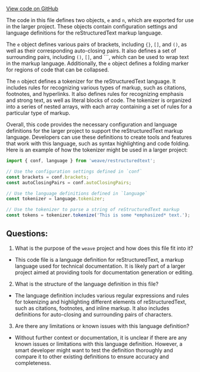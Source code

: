 [View code on GitHub](https://github.com/wandb/weave/weave/frontend/assets/restructuredtext.25dbfef6.js)

The code in this file defines two objects, `e` and `n`, which are exported for use in the larger project. These objects contain configuration settings and language definitions for the reStructuredText markup language.

The `e` object defines various pairs of brackets, including `{}`, `[]`, and `()`, as well as their corresponding auto-closing pairs. It also defines a set of surrounding pairs, including `()`, `[]`, and ```, which can be used to wrap text in the markup language. Additionally, the `e` object defines a folding marker for regions of code that can be collapsed.

The `n` object defines a tokenizer for the reStructuredText language. It includes rules for recognizing various types of markup, such as citations, footnotes, and hyperlinks. It also defines rules for recognizing emphasis and strong text, as well as literal blocks of code. The tokenizer is organized into a series of nested arrays, with each array containing a set of rules for a particular type of markup.

Overall, this code provides the necessary configuration and language definitions for the larger project to support the reStructuredText markup language. Developers can use these definitions to create tools and features that work with this language, such as syntax highlighting and code folding. Here is an example of how the tokenizer might be used in a larger project:

```javascript
import { conf, language } from 'weave/restructuredtext';

// Use the configuration settings defined in `conf`
const brackets = conf.brackets;
const autoClosingPairs = conf.autoClosingPairs;

// Use the language definitions defined in `language`
const tokenizer = language.tokenizer;

// Use the tokenizer to parse a string of reStructuredText markup
const tokens = tokenizer.tokenize('This is some *emphasized* text.');
```
## Questions: 
 1. What is the purpose of the `weave` project and how does this file fit into it?
- This code file is a language definition for reStructuredText, a markup language used for technical documentation. It is likely part of a larger project aimed at providing tools for documentation generation or editing.

2. What is the structure of the language definition in this file?
- The language definition includes various regular expressions and rules for tokenizing and highlighting different elements of reStructuredText, such as citations, footnotes, and inline markup. It also includes definitions for auto-closing and surrounding pairs of characters.

3. Are there any limitations or known issues with this language definition?
- Without further context or documentation, it is unclear if there are any known issues or limitations with this language definition. However, a smart developer might want to test the definition thoroughly and compare it to other existing definitions to ensure accuracy and completeness.